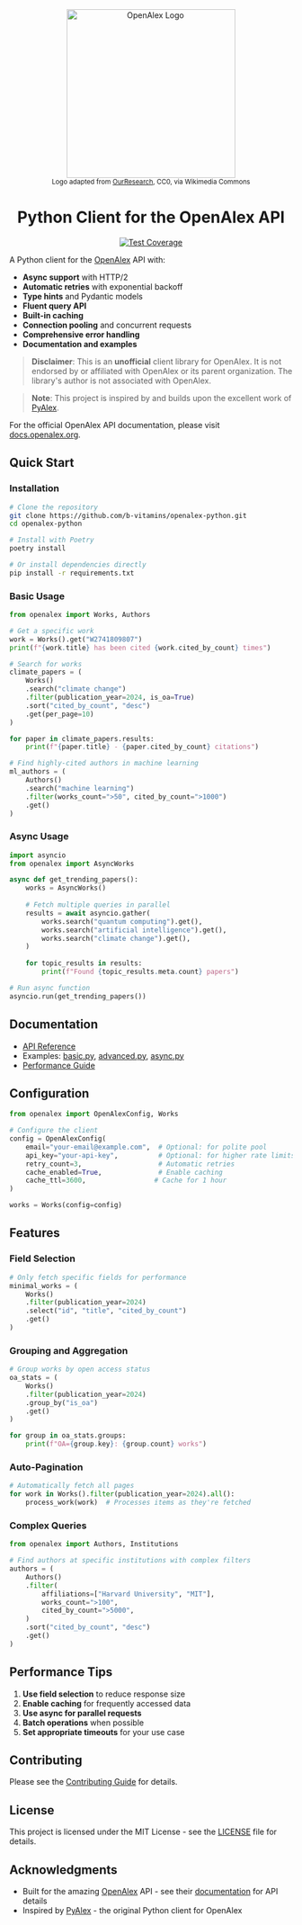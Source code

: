 <div align="center">
  <img src="assets/openalex-logo-neon.png" alt="OpenAlex Logo" width="300">
  <br>
  <sub>Logo adapted from <a href="https://commons.wikimedia.org/wiki/File:OpenAlex-logo-5.2de7053c.png">OurResearch</a>, CC0, via Wikimedia Commons</sub>
  
  # Python Client for the OpenAlex API

  [![Test Coverage](https://img.shields.io/badge/coverage-85%25+-brightgreen.svg)](https://github.com/b-vitamins/openalex-python)
</div>

A Python client for the [OpenAlex](https://openalex.org) API with:

- **Async support** with HTTP/2
- **Automatic retries** with exponential backoff
- **Type hints** and Pydantic models
- **Fluent query API**
- **Built-in caching**
- **Connection pooling** and concurrent requests
- **Comprehensive error handling**
- **Documentation and examples**

> **Disclaimer**: This is an **unofficial** client library for OpenAlex. It is not endorsed by or affiliated with OpenAlex or its parent organization. The library's author is not associated with OpenAlex.

> **Note**: This project is inspired by and builds upon the excellent work of [PyAlex](https://github.com/J535D165/pyalex).

For the official OpenAlex API documentation, please visit [docs.openalex.org](https://docs.openalex.org/).

## Quick Start

### Installation

```bash
# Clone the repository
git clone https://github.com/b-vitamins/openalex-python.git
cd openalex-python

# Install with Poetry
poetry install

# Or install dependencies directly
pip install -r requirements.txt
```

### Basic Usage

```python
from openalex import Works, Authors

# Get a specific work
work = Works().get("W2741809807")
print(f"{work.title} has been cited {work.cited_by_count} times")

# Search for works
climate_papers = (
    Works()
    .search("climate change")
    .filter(publication_year=2024, is_oa=True)
    .sort("cited_by_count", "desc")
    .get(per_page=10)
)

for paper in climate_papers.results:
    print(f"{paper.title} - {paper.cited_by_count} citations")

# Find highly-cited authors in machine learning
ml_authors = (
    Authors()
    .search("machine learning")
    .filter(works_count=">50", cited_by_count=">1000")
    .get()
)
```

### Async Usage

```python
import asyncio
from openalex import AsyncWorks

async def get_trending_papers():
    works = AsyncWorks()
    
    # Fetch multiple queries in parallel
    results = await asyncio.gather(
        works.search("quantum computing").get(),
        works.search("artificial intelligence").get(),
        works.search("climate change").get(),
    )
    
    for topic_results in results:
        print(f"Found {topic_results.meta.count} papers")

# Run async function
asyncio.run(get_trending_papers())
```

## Documentation

- [API Reference](docs/api-reference.md)
- Examples: [basic.py](examples/basic.py), [advanced.py](examples/advanced.py), [async.py](examples/async.py)
- [Performance Guide](docs/performance-guide.md)

## Configuration

```python
from openalex import OpenAlexConfig, Works

# Configure the client
config = OpenAlexConfig(
    email="your-email@example.com",  # Optional: for polite pool
    api_key="your-api-key",          # Optional: for higher rate limits
    retry_count=3,                   # Automatic retries
    cache_enabled=True,              # Enable caching
    cache_ttl=3600,                 # Cache for 1 hour
)

works = Works(config=config)
```

## Features

### Field Selection
```python
# Only fetch specific fields for performance
minimal_works = (
    Works()
    .filter(publication_year=2024)
    .select("id", "title", "cited_by_count")
    .get()
)
```

### Grouping and Aggregation
```python
# Group works by open access status
oa_stats = (
    Works()
    .filter(publication_year=2024)
    .group_by("is_oa")
    .get()
)

for group in oa_stats.groups:
    print(f"OA={group.key}: {group.count} works")
```

### Auto-Pagination
```python
# Automatically fetch all pages
for work in Works().filter(publication_year=2024).all():
    process_work(work)  # Processes items as they're fetched
```

### Complex Queries
```python
from openalex import Authors, Institutions

# Find authors at specific institutions with complex filters
authors = (
    Authors()
    .filter(
        affiliations=["Harvard University", "MIT"],
        works_count=">100",
        cited_by_count=">5000",
    )
    .sort("cited_by_count", "desc")
    .get()
)
```

## Performance Tips

1. **Use field selection** to reduce response size
2. **Enable caching** for frequently accessed data
3. **Use async for parallel requests**
4. **Batch operations** when possible
5. **Set appropriate timeouts** for your use case

## Contributing

Please see the [Contributing Guide](CONTRIBUTING.md) for details.

## License

This project is licensed under the MIT License - see the [LICENSE](LICENSE) file for details.

## Acknowledgments

- Built for the amazing [OpenAlex](https://openalex.org) API - see their [documentation](https://docs.openalex.org/) for API details
- Inspired by [PyAlex](https://github.com/J535D165/pyalex) - the original Python client for OpenAlex
